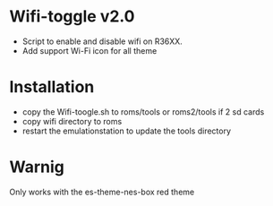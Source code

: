 # Wifi-toggle v2.0
- Script to enable and disable wifi on R36XX. 
- Add support Wi-Fi icon for all theme

# Installation
- copy the Wifi-toogle.sh to roms/tools or roms2/tools if 2 sd cards
- copy wifi directory to roms
- restart the emulationstation to update the tools directory

# Warnig
Only works with the es-theme-nes-box red theme

